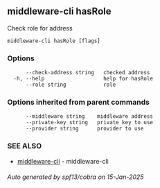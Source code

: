 ## middleware-cli hasRole

Check role for address

```
middleware-cli hasRole [flags]
```

### Options

```
      --check-address string   checked address
  -h, --help                   help for hasRole
      --role string            role
```

### Options inherited from parent commands

```
      --middleware string    middleware address
      --private-key string   private key to use
      --provider string      provider to use
```

### SEE ALSO

* [middleware-cli](../middleware-cli.md)	 - middleware-cli

###### Auto generated by spf13/cobra on 15-Jan-2025
